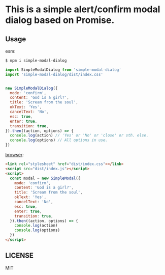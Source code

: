 # This is a simple alert/confirm modal dialog based on Promise.

## Usage

esm:
```bash
$ npm i simple-modal-dialog
```
```javascript
import SimpleModalDialog from 'simple-modal-dialog'
import 'simple-modal-dialog/dist/index.css'


new SimpleModalDialog({
  mode: 'confirm',
  content: 'God is a girl?',
  title: 'Scream from the soul',
  okText: 'Yes',
  cancelText: 'No',
  esc: true,
  enter: true,
  transition: true,
}).then((action, options) => {
  console.log(action) // 'Yes' or 'No' or 'close' or sth. else.
  console.log(options) // All options in use.
})
```

[browser](test.html):
```html
<link rel="stylesheet" href="dist/index.css"></link>
<script src="dist/index.js"></script>
<script>
  const modal = new SimpleModal({
    mode: 'confirm',
    content: 'God is a girl?',
    title: 'Scream from the soul',
    okText: 'Yes',
    cancelText: 'No',
    esc: true,
    enter: true,
    transition: true,
  }).then((action, options) => {
    console.log(action)
    console.log(options)
  })
</script>
```

## LICENSE
MIT
